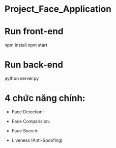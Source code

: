 # Project_Face_Application

# Run front-end

npm install
npm start

# Run back-end

python server.py

# 4 chức năng chính:
- Face Detection:

- Face Comparision:

- Face Search:

- Liveness (Anti-Spoofing)
